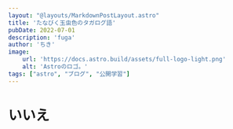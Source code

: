 ```yaml
---
layout: "@layouts/MarkdownPostLayout.astro"
title: 'たなびく玉虫色のタガログ語'
pubDate: 2022-07-01
description: 'fuga'
author: 'ちき'
image:
    url: 'https://docs.astro.build/assets/full-logo-light.png'
    alt: 'Astroのロゴ。'
tags: ["astro", "ブログ", "公開学習"]
---
```


# いいえ
